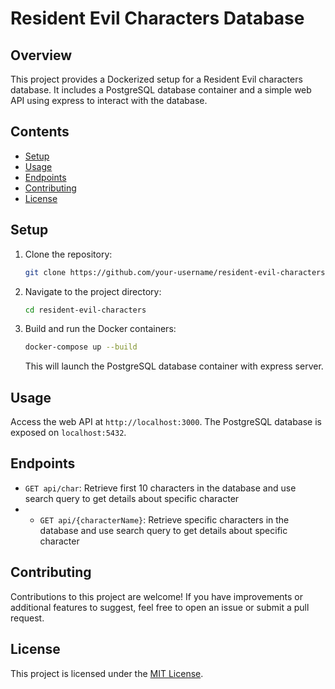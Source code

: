 # Resident Evil Characters Database

## Overview

This project provides a Dockerized setup for a Resident Evil characters database. It includes a PostgreSQL database container and a simple web API using express to interact with the database.

## Contents

- [Setup](#setup)
- [Usage](#usage)
- [Endpoints](#endpoints)
- [Contributing](#contributing)
- [License](#license)

## Setup

1. Clone the repository:

    ```bash
    git clone https://github.com/your-username/resident-evil-characters.git
    ```

2. Navigate to the project directory:

    ```bash
    cd resident-evil-characters
    ```

3. Build and run the Docker containers:

    ```bash
    docker-compose up --build
    ```

   This will launch the PostgreSQL database container with express server.

## Usage

Access the web API at `http://localhost:3000`. The PostgreSQL database is exposed on `localhost:5432`.

## Endpoints

- `GET api/char`: Retrieve first 10 characters in the database and use search query to get details about specific character
- - `GET api/{characterName}`: Retrieve specific characters in the database and use search query to get details about specific character


## Contributing

Contributions to this project are welcome! If you have improvements or additional features to suggest, feel free to open an issue or submit a pull request.

## License

This project is licensed under the [MIT License](LICENSE).
